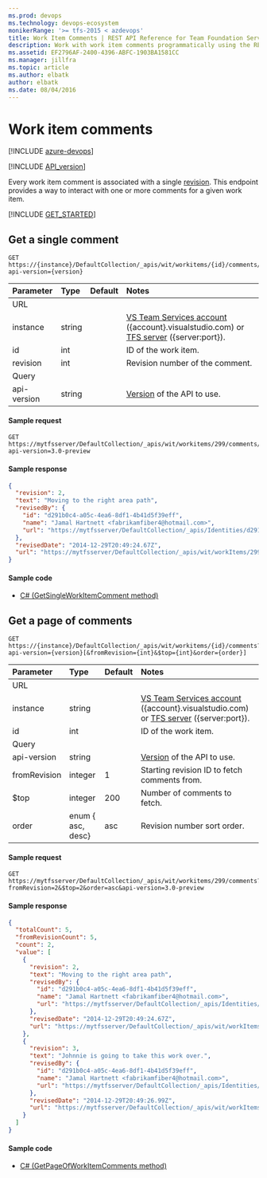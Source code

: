 ```yaml
---
ms.prod: devops
ms.technology: devops-ecosystem
monikerRange: '>= tfs-2015 < azdevops'
title: Work Item Comments | REST API Reference for Team Foundation Server
description: Work with work item comments programmatically using the REST APIs for Team Foundation Server. 
ms.assetid: EF2796AF-2400-4396-ABFC-1903BA1581CC
ms.manager: jillfra
ms.topic: article
ms.author: elbatk
author: elbatk
ms.date: 08/04/2016
---
```


# Work item comments

[!INCLUDE [azure-devops](../_data/azure-devops-message.md)]

[!INCLUDE [API_version](../_data/version3-preview.md)]

Every work item comment is associated with a single [revision](./revisions.md). This endpoint provides a way to interact with one or more comments for a given work item.

[!INCLUDE [GET_STARTED](../../api/_data/get-started.md)]

## Get a single comment

```no-highlight
GET https://{instance}/DefaultCollection/_apis/wit/workitems/{id}/comments/{revision}?api-version={version}
```

| Parameter | Type    | Default | Notes	
|:----------|:--------|:--------|:--------------------------------------
| URL
| instance  | string  |         | [VS Team Services account](../../get-started/rest/basics.md) ({account}.visualstudio.com) or [TFS server](../../get-started/rest/basics.md) ({server:port}).
| id        | int     |         | ID of the work item.
| revision  | int     |         | Revision number of the comment.
| Query
| api-version| string |         | [Version](../../concepts/rest-api-versioning.md) of the API to use.

#### Sample request

```
GET https://mytfsserver/DefaultCollection/_apis/wit/workitems/299/comments/2?api-version=3.0-preview
```

#### Sample response

```json
{
  "revision": 2,
  "text": "Moving to the right area path",
  "revisedBy": {
    "id": "d291b0c4-a05c-4ea6-8df1-4b41d5f39eff",
    "name": "Jamal Hartnett <fabrikamfiber4@hotmail.com>",
    "url": "https://mytfsserver/DefaultCollection/_apis/Identities/d291b0c4-a05c-4ea6-8df1-4b41d5f39eff"
  },
  "revisedDate": "2014-12-29T20:49:24.67Z",
  "url": "https://mytfsserver/DefaultCollection/_apis/wit/workItems/299/comments/2"
}
```


#### Sample code

* [C# (GetSingleWorkItemComment method)](https://github.com/Microsoft/vsts-dotnet-samples/blob/master/ClientLibrary/Snippets/Microsoft.TeamServices.Samples.Client/WorkItemTracking/CommentsSample.cs#L13)

## Get a page of comments

```no-highlight
GET https://{instance}/DefaultCollection/_apis/wit/workitems/{id}/comments?api-version={version}[&fromRevision={int}&$top={int}&order={order}]
```

| Parameter | Type    | Default | Notes	
|:----------|:--------|:--------|:------------------------------
| URL
| instance  | string  |         | [VS Team Services account](../../get-started/rest/basics.md) ({account}.visualstudio.com) or [TFS server](../../get-started/rest/basics.md) ({server:port}).
| id        | int     |         | ID of the work item.
| Query
| api-version   | string             |       | [Version](../../concepts/rest-api-versioning.md) of the API to use.
| fromRevision  | integer            | 1     | Starting revision ID to fetch comments from.
| $top          | integer            | 200   | Number of comments to fetch.
| order         | enum { asc, desc}  | asc   | Revision number sort order.

#### Sample request

```
GET https://mytfsserver/DefaultCollection/_apis/wit/workitems/299/comments?fromRevision=2&$top=2&order=asc&api-version=3.0-preview
```

#### Sample response

```json
{
  "totalCount": 5,
  "fromRevisionCount": 5,
  "count": 2,
  "value": [
    {
      "revision": 2,
      "text": "Moving to the right area path",
      "revisedBy": {
        "id": "d291b0c4-a05c-4ea6-8df1-4b41d5f39eff",
        "name": "Jamal Hartnett <fabrikamfiber4@hotmail.com>",
        "url": "https://mytfsserver/DefaultCollection/_apis/Identities/d291b0c4-a05c-4ea6-8df1-4b41d5f39eff"
      },
      "revisedDate": "2014-12-29T20:49:24.67Z",
      "url": "https://mytfsserver/DefaultCollection/_apis/wit/workItems/299/comments/2"
    },
    {
      "revision": 3,
      "text": "Johnnie is going to take this work over.",
      "revisedBy": {
        "id": "d291b0c4-a05c-4ea6-8df1-4b41d5f39eff",
        "name": "Jamal Hartnett <fabrikamfiber4@hotmail.com>",
        "url": "https://mytfsserver/DefaultCollection/_apis/Identities/d291b0c4-a05c-4ea6-8df1-4b41d5f39eff"
      },
      "revisedDate": "2014-12-29T20:49:26.99Z",
      "url": "https://mytfsserver/DefaultCollection/_apis/wit/workItems/299/comments/3"
    }
  ]
}
```


#### Sample code

* [C# (GetPageOfWorkItemComments method)](https://github.com/Microsoft/vsts-dotnet-samples/blob/master/ClientLibrary/Snippets/Microsoft.TeamServices.Samples.Client/WorkItemTracking/CommentsSample.cs#L30)

